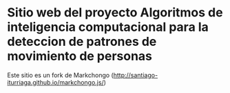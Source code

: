 # Sitio web del proyecto Algoritmos de inteligencia computacional para la deteccion de patrones de movimiento de personas

Este sitio es un fork de Markchongo (http://santiago-iturriaga.github.io/markchongo.js/)
